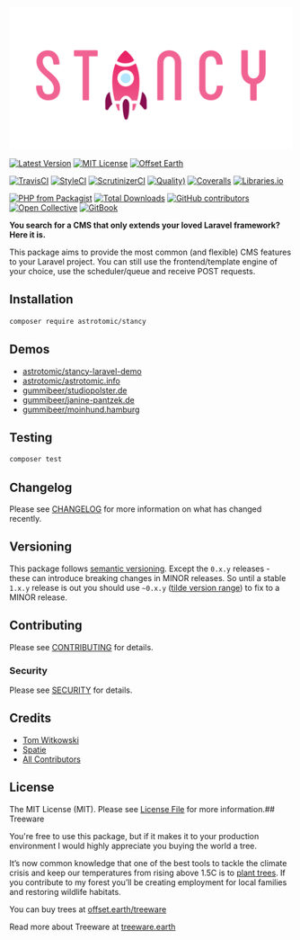 

![Stancy](docs/.gitbook/assets/banner.png)

[![Latest Version](http://img.shields.io/packagist/v/astrotomic/stancy.svg?label=Release&style=for-the-badge)](https://packagist.org/packages/astrotomic/stancy)
[![MIT License](https://img.shields.io/github/license/Astrotomic/stancy.svg?label=License&color=blue&style=for-the-badge)](https://github.com/Astrotomic/stancy/blob/master/LICENSE)
[![Offset Earth](https://img.shields.io/badge/Treeware-%F0%9F%8C%B3-green?style=for-the-badge&cacheSeconds=600)](https://offset.earth/treeware)

[![TravisCI](https://img.shields.io/travis/Astrotomic/stancy/master?label=TravisCI&style=flat-square)](https://travis-ci.org/Astrotomic/stancy/branches)
[![StyleCI](https://styleci.io/repos/210212315/shield)](https://styleci.io/repos/210212315)
[![ScrutinizerCI](https://img.shields.io/scrutinizer/build/g/Astrotomic/stancy?label=ScrutinizerCI&style=flat-square)](https://scrutinizer-ci.com/g/Astrotomic/stancy)
[![Quality)](https://img.shields.io/scrutinizer/quality/g/Astrotomic/stancy?label=Quality&style=flat-square)](https://scrutinizer-ci.com/g/Astrotomic/stancy)
[![Coveralls](https://img.shields.io/coveralls/github/Astrotomic/stancy?label=Coverage&style=flat-square)](https://coveralls.io/github/Astrotomic/stancy)
[![Libraries.io](https://img.shields.io/librariesio/github/Astrotomic/stancy?label=Dependencies&style=flat-square)](https://libraries.io/packagist/astrotomic%2Fstancy)

[![PHP from Packagist](https://img.shields.io/packagist/php-v/astrotomic/stancy?label=PHP&style=flat-square)](https://packagist.org/packages/astrotomic/stancy)
[![Total Downloads](https://img.shields.io/packagist/dt/astrotomic/stancy.svg?label=Downloads&style=flat-square)](https://packagist.org/packages/astrotomic/stancy)
[![GitHub contributors](https://img.shields.io/github/contributors/Astrotomic/stancy?label=Contributors&style=flat-square)](https://github.com/Astrotomic/stancy/graphs/contributors)
[![Open Collective](https://img.shields.io/opencollective/all/astrotomic?label=Backers&style=flat-square)](https://opencollective.com/astrotomic)
[![GitBook](https://img.shields.io/badge/GitBook-Stancy-E91E63.svg?style=flat-square)](https://docs.astrotomic.info/stancy)

**You search for a CMS that only extends your loved Laravel framework? Here it is.**

This package aims to provide the most common (and flexible) CMS features to your Laravel project. You can still use the frontend/template engine of your choice, use the scheduler/queue and receive POST requests.

## Installation

```bash
composer require astrotomic/stancy
```

## Demos

* [astrotomic/stancy-laravel-demo](https://github.com/Astrotomic/stancy-laravel-demo)
* [astrotomic/astrotomic.info](https://github.com/Astrotomic/astrotomic.info)
* [gummibeer/studiopolster.de](https://github.com/Gummibeer/studiopolster.de)
* [gummibeer/janine-pantzek.de](https://github.com/Gummibeer/janine-pantzek.de)
* [gummibeer/moinhund.hamburg](https://github.com/Gummibeer/moinhund.hamburg)

## Testing

```bash
composer test
```

## Changelog

Please see [CHANGELOG](docs/changelog.md) for more information on what has changed recently.

## Versioning

This package follows [semantic versioning](https://semver.org/). Except the `0.x.y` releases - these can introduce breaking changes in MINOR releases. So until a stable `1.x.y` release is out you should use `~0.x.y` ([tilde version range](https://getcomposer.org/doc/articles/versions.md#tilde-version-range-)) to fix to a MINOR release.

## Contributing

Please see [CONTRIBUTING](CONTRIBUTING.md) for details.

### Security

Please see [SECURITY](SECURITY.md) for details.

## Credits

- [Tom Witkowski](https://github.com/Gummibeer)
- [Spatie](https://github.com/spatie)
- [All Contributors](https://github.com/Astrotomic/stancy/graphs/contributors)

## License

The MIT License (MIT). Please see [License File](LICENSE) for more information.## Treeware

You're free to use this package, but if it makes it to your production environment I would highly appreciate you buying the world a tree.

It’s now common knowledge that one of the best tools to tackle the climate crisis and keep our temperatures from rising above 1.5C is to [plant trees](https://www.bbc.co.uk/news/science-environment-48870920). If you contribute to my forest you’ll be creating employment for local families and restoring wildlife habitats.

You can buy trees at [offset.earth/treeware](https://plant.treeware.earth/Astrotomic/stancy)

Read more about Treeware at [treeware.earth](https://treeware.earth)

